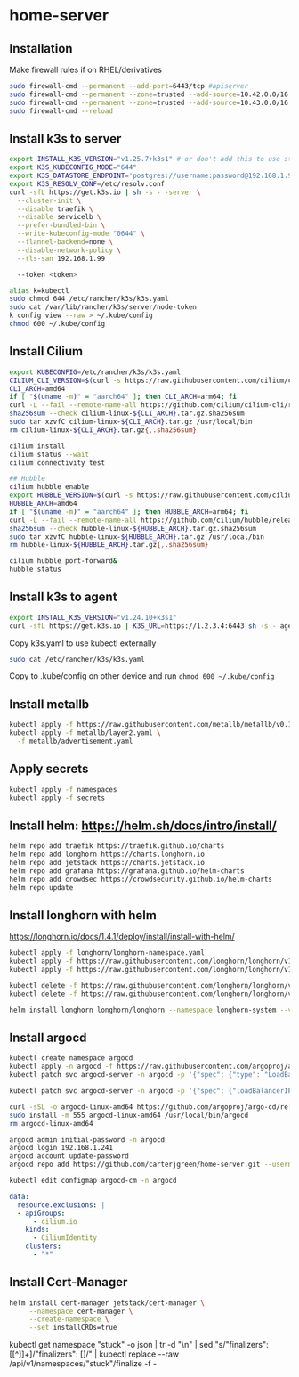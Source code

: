 # home-server

## Installation

Make firewall rules if on RHEL/derivatives

```bash
sudo firewall-cmd --permanent --add-port=6443/tcp #apiserver
sudo firewall-cmd --permanent --zone=trusted --add-source=10.42.0.0/16 #pods
sudo firewall-cmd --permanent --zone=trusted --add-source=10.43.0.0/16 #services
sudo firewall-cmd --reload
```

## Install k3s to server

```bash
export INSTALL_K3S_VERSION="v1.25.7+k3s1" # or don't add this to use stable
export K3S_KUBECONFIG_MODE="644"
export K3S_DATASTORE_ENDPOINT='postgres://username:password@192.168.1.99:5432/k3s?sslmode=disable'
export K3S_RESOLV_CONF=/etc/resolv.conf
curl -sfL https://get.k3s.io | sh -s - -server \
  --cluster-init \
  --disable traefik \
  --disable servicelb \
  --prefer-bundled-bin \
  --write-kubeconfig-mode "0644" \
  --flannel-backend=none \
  --disable-network-policy \
  --tls-san 192.168.1.99

  --token <token>

alias k=kubectl
sudo chmod 644 /etc/rancher/k3s/k3s.yaml
sudo cat /var/lib/rancher/k3s/server/node-token
k config view --raw > ~/.kube/config
chmod 600 ~/.kube/config
```

## Install Cilium

```bash
export KUBECONFIG=/etc/rancher/k3s/k3s.yaml
CILIUM_CLI_VERSION=$(curl -s https://raw.githubusercontent.com/cilium/cilium-cli/master/stable.txt)
CLI_ARCH=amd64
if [ "$(uname -m)" = "aarch64" ]; then CLI_ARCH=arm64; fi
curl -L --fail --remote-name-all https://github.com/cilium/cilium-cli/releases/download/${CILIUM_CLI_VERSION}/cilium-linux-${CLI_ARCH}.tar.gz{,.sha256sum}
sha256sum --check cilium-linux-${CLI_ARCH}.tar.gz.sha256sum
sudo tar xzvfC cilium-linux-${CLI_ARCH}.tar.gz /usr/local/bin
rm cilium-linux-${CLI_ARCH}.tar.gz{,.sha256sum}

cilium install
cilium status --wait
cilium connectivity test

## Hubble
cilium hubble enable
export HUBBLE_VERSION=$(curl -s https://raw.githubusercontent.com/cilium/hubble/master/stable.txt)
HUBBLE_ARCH=amd64
if [ "$(uname -m)" = "aarch64" ]; then HUBBLE_ARCH=arm64; fi
curl -L --fail --remote-name-all https://github.com/cilium/hubble/releases/download/$HUBBLE_VERSION/hubble-linux-${HUBBLE_ARCH}.tar.gz{,.sha256sum}
sha256sum --check hubble-linux-${HUBBLE_ARCH}.tar.gz.sha256sum
sudo tar xzvfC hubble-linux-${HUBBLE_ARCH}.tar.gz /usr/local/bin
rm hubble-linux-${HUBBLE_ARCH}.tar.gz{,.sha256sum}

cilium hubble port-forward&
hubble status

```

## Install k3s to agent

```bash
export INSTALL_K3S_VERSION="v1.24.10+k3s1"
curl -sfL https://get.k3s.io | K3S_URL=https://1.2.3.4:6443 sh -s - agent --token mypassword
```

Copy k3s.yaml to use kubectl externally

```bash
sudo cat /etc/rancher/k3s/k3s.yaml
```

Copy to .kube/config on other device and run
```chmod 600 ~/.kube/config```

## Install metallb

```bash
kubectl apply -f https://raw.githubusercontent.com/metallb/metallb/v0.13.9/config/manifests/metallb-native.yaml
kubectl apply -f metallb/layer2.yaml \
  -f metallb/advertisement.yaml
```

## Apply secrets

```bash
kubectl apply -f namespaces
kubectl apply -f secrets
```

## Install helm: <https://helm.sh/docs/intro/install/>

```bash
helm repo add traefik https://traefik.github.io/charts
helm repo add longhorn https://charts.longhorn.io
helm repo add jetstack https://charts.jetstack.io
helm repo add grafana https://grafana.github.io/helm-charts
helm repo add crowdsec https://crowdsecurity.github.io/helm-charts
helm repo update
```

## Install longhorn with helm

<https://longhorn.io/docs/1.4.1/deploy/install/install-with-helm/>

```bash
kubectl apply -f longhorn/longhorn-namespace.yaml
kubectl apply -f https://raw.githubusercontent.com/longhorn/longhorn/v1.4.0/deploy/prerequisite/longhorn-iscsi-installation.yaml
kubectl apply -f https://raw.githubusercontent.com/longhorn/longhorn/v1.4.0/deploy/prerequisite/longhorn-nfs-installation.yaml

kubectl delete -f https://raw.githubusercontent.com/longhorn/longhorn/v1.4.0/deploy/prerequisite/longhorn-iscsi-installation.yaml
kubectl delete -f https://raw.githubusercontent.com/longhorn/longhorn/v1.4.0/deploy/prerequisite/longhorn-nfs-installation.yaml

helm install longhorn longhorn/longhorn --namespace longhorn-system --version 1.4.1 --values=longhorn/longhorn-values.yaml
```

## Install argocd

```bash
kubectl create namespace argocd
kubectl apply -n argocd -f https://raw.githubusercontent.com/argoproj/argo-cd/stable/manifests/install.yaml
kubectl patch svc argocd-server -n argocd -p '{"spec": {"type": "LoadBalancer"}}'

kubectl patch svc argocd-server -n argocd -p '{"spec": {"loadBalancerIP": "192.168.1.241"}}'

curl -sSL -o argocd-linux-amd64 https://github.com/argoproj/argo-cd/releases/latest/download/argocd-linux-amd64
sudo install -m 555 argocd-linux-amd64 /usr/local/bin/argocd
rm argocd-linux-amd64

argocd admin initial-password -n argocd
argocd login 192.168.1.241
argocd account update-password
argocd repo add https://github.com/carterjgreen/home-server.git --username carterjgreen --password <secret>

kubectl edit configmap argocd-cm -n argocd
```

```yaml
data:
  resource.exclusions: |
  - apiGroups:
      - cilium.io
    kinds:
      - CiliumIdentity
    clusters:
      - "*"
```

## Install Cert-Manager

```bash
helm install cert-manager jetstack/cert-manager \
     --namespace cert-manager \
     --create-namespace \
     --set installCRDs=true
```

kubectl get namespace "stuck" -o json   | tr -d "\n" | sed "s/\"finalizers\": \[[^]]\+\]/\"finalizers\": []/"   | kubectl replace --raw /api/v1/namespaces/"stuck"/finalize -f -
